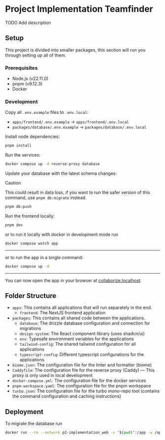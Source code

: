 # Project Implementation Teamfinder

TODO Add description

## Setup

This project is divided into smaller packages, this section will run you through setting up all of them.

### Prerequisites

- Node.js (v22.11.0)
- pnpm (v9.12.3)
- Docker

### Development

Copy all `.env.example` files to `.env.local`:

- `apps/frontend/.env.example` -> `apps/frontend/.env.local`
- `packages/database/.env.example` -> `packages/database/.env.local`

Install node dependencies:

```bash
pnpm install
```

Run the services:

```bash
docker compose up -d reverse-proxy database
```

Update your database with the latest schema changes:

> [!CAUTION]
> This could result in data loss, if you want to run the safer version of this command, use `pnpm db:migrate` instead.

```bash
pnpm db:push
```

Run the frontend locally:

```bash
pnpm dev
```

or to run it locally with docker in development mode run

```bash
docker compose watch app
```

---

or to run the app in a single command:

```bash
docker compose up -d
```

---

You can now open the app in your browser at [collaborize.localhost](https://collaborize.localhost).

## Folder Structure

- `apps`: This contains all applications that will run separately in the end.
    - `frontend`: The NextJS frontend application
- `packages`: This contains all shared code between the applications.
    - `database`: The drizzle database configuration and connection for migrations
    - `design-system`: The React component library (uses shadcn/ui)
    - `env`: Typesafe environment variables for the applications
    - `tailwind-config`: The shared tailwind configuration for all applications
    - `typescript-config`: Different typescript configurations for the applications
- `biome.json`: The configuration file for the linter and formatter (biome)
- `Caddyfile`: The configuration file for the reverse proxy (Caddy) — This proxy is only used in local development
- `docker-compose.yml`: The configuration file for the docker services
- `pnpm-workspace.yaml`: The configuration file for the pnpm workspace
- `turbo.json`: The configuration file for the turbo mono-repo tool (contains the command configuration and caching instructions)

## Deployment

To migrate the database run

```bash
docker run --rm --network p2-implementation_web -v "$(pwd)":/app -w /app node:22-alpine sh -c "npm install -g pnpm && pnpm install && pnpm db:push"
```
